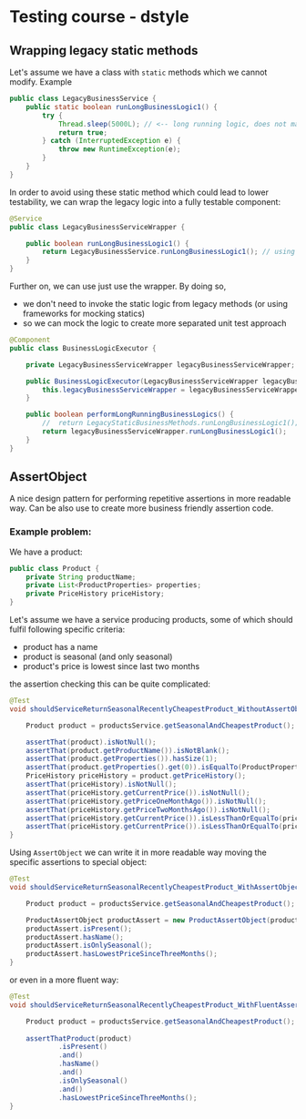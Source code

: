 # Testing course - dstyle

## Wrapping legacy static methods
Let's assume we have a class with `static` methods which we cannot modify. Example

```java
public class LegacyBusinessService {
    public static boolean runLongBusinessLogic1() {
        try {
            Thread.sleep(5000L); // <-- long running logic, does not matter
            return true;
        } catch (InterruptedException e) {
            throw new RuntimeException(e);
        }
    }
}
```

In order to avoid using these static method which could lead to lower testability, we can wrap the legacy logic into a fully testable component: 

```java
@Service
public class LegacyBusinessServiceWrapper {

    public boolean runLongBusinessLogic1() {
        return LegacyBusinessService.runLongBusinessLogic1(); // using static method but wrapping it in a normal component
    }
}
```

Further on, we can use just use the wrapper. By doing so, 
* we don't need to invoke the static logic from legacy methods (or using frameworks for mocking statics)
* so we can mock the logic to create more separated unit test approach

```java
@Component
public class BusinessLogicExecutor {

    private LegacyBusinessServiceWrapper legacyBusinessServiceWrapper;

    public BusinessLogicExecutor(LegacyBusinessServiceWrapper legacyBusinessServiceWrapper) {
        this.legacyBusinessServiceWrapper = legacyBusinessServiceWrapper;
    }

    public boolean performLongRunningBusinessLogics() {
        //  return LegacyStaticBusinessMethods.runLongBusinessLogic1();
        return legacyBusinessServiceWrapper.runLongBusinessLogic1();
    }
}
```

## AssertObject

A nice design pattern for performing repetitive assertions in more readable way. Can be also use to create more business friendly assertion code. 

### Example problem: 

We have a product:
```java
public class Product {
    private String productName;
    private List<ProductProperties> properties;
    private PriceHistory priceHistory;
}
```

Let's assume we have a service producing products, some of which should fulfil following specific criteria: 
* product has a name
* product is seasonal (and only seasonal)
* product's price is lowest since last two months


the assertion checking this can be quite complicated:
```java
@Test
void shouldServiceReturnSeasonalRecentlyCheapestProduct_WithoutAssertObject() {

    Product product = productsService.getSeasonalAndCheapestProduct();

    assertThat(product).isNotNull();
    assertThat(product.getProductName()).isNotBlank();
    assertThat(product.getProperties()).hasSize(1);
    assertThat(product.getProperties().get(0)).isEqualTo(ProductProperties.SEASONAL);
    PriceHistory priceHistory = product.getPriceHistory();
    assertThat(priceHistory).isNotNull();
    assertThat(priceHistory.getCurrentPrice()).isNotNull();
    assertThat(priceHistory.getPriceOneMonthAgo()).isNotNull();
    assertThat(priceHistory.getPriceTwoMonthsAgo()).isNotNull();
    assertThat(priceHistory.getCurrentPrice()).isLessThanOrEqualTo(priceHistory.getPriceOneMonthAgo());
    assertThat(priceHistory.getCurrentPrice()).isLessThanOrEqualTo(priceHistory.getPriceTwoMonthsAgo());
}
```

Using `AssertObject` we can write it in more readable way moving the specific assertions to special object: 

```java
@Test
void shouldServiceReturnSeasonalRecentlyCheapestProduct_WithAssertObject() {

    Product product = productsService.getSeasonalAndCheapestProduct();

    ProductAssertObject productAssert = new ProductAssertObject(product);
    productAssert.isPresent();
    productAssert.hasName();
    productAssert.isOnlySeasonal();
    productAssert.hasLowestPriceSinceThreeMonths();
}
```
or even in a more fluent way:

```java
@Test
void shouldServiceReturnSeasonalRecentlyCheapestProduct_WithFluentAssertObject() {

    Product product = productsService.getSeasonalAndCheapestProduct();
    
    assertThatProduct(product)
            .isPresent()
            .and()
            .hasName()
            .and()
            .isOnlySeasonal()
            .and()
            .hasLowestPriceSinceThreeMonths();
}
```

